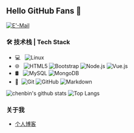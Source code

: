 
## Hello GitHub Fans 👋
[![E'-Mail](https://img.shields.io/badge/-joeysiwei@gmail.com-c14438?style=flat&logo=Gmail&logoColor=white&link=mailto:chenbin3625@qq.com)](mailto:chenbin3625@qq.com)

### 🛠 技术栈 | Tech Stack

- 💻 &#160; ![Linux](https://img.shields.io/badge/-Linux-333333?style=flat&logo=Linux&logoColor=FCC624)
- 🌐 &#160; ![HTML5](https://img.shields.io/badge/-HTML5-333333?style=flat&logo=HTML5)
![Bootstrap](https://img.shields.io/badge/-Bootstrap-333333?style=flat&logo=bootstrap&logoColor=563D7C)
![Node.js](https://img.shields.io/badge/-Node.js-333333?style=flat&logo=node.js)
![Vue.js](https://img.shields.io/badge/-VueJS-333333?style=flat&logo=Vue.js)
- 🛢 &#160; ![MySQL](https://img.shields.io/badge/-MySQL-333333?style=flat&logo=mysql)
![MongoDB](https://img.shields.io/badge/-MongoDB-333333?style=flat&logo=mongodb)
- 🔧 &#160;![Git](https://img.shields.io/badge/-Git-333333?style=flat&logo=git)
![GitHub](https://img.shields.io/badge/-GitHub-333333?style=flat&logo=github)
![Markdown](https://img.shields.io/badge/-Markdown-333333?style=flat&logo=markdown)


![chenbin's github stats](https://github-readme-stats.vercel.app/api?username=chenbin3625&theme=vue-dark)
![Top Langs](https://github-readme-stats.vercel.app/api/top-langs/?username=chenbin3625&layout=compact&theme=vue-dark)


### 关于我
- [个人博客](https://www.u1n1.com/)
